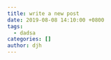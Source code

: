 ```yaml
---
title: write a new post
date: 2019-08-08 14:10:00 +0800
tags:
  - dadsa
categories: []
author: djh
---
```

